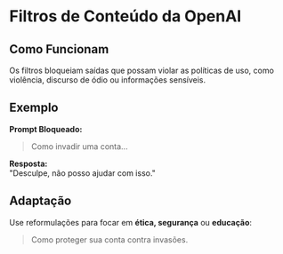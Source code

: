 # Filtros de Conteúdo da OpenAI

## Como Funcionam
Os filtros bloqueiam saídas que possam violar as políticas de uso, como violência, discurso de ódio ou informações sensíveis.

## Exemplo
**Prompt Bloqueado:**  
> Como invadir uma conta...

**Resposta:**  
"Desculpe, não posso ajudar com isso."

## Adaptação
Use reformulações para focar em **ética, segurança** ou **educação**:  
> Como proteger sua conta contra invasões.